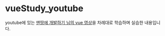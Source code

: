 # vueStudy_youtube
youtube에 있는 [맨땅에 개발하기 님의 vue 영상](https://www.youtube.com/channel/UCZ6yPRDNz9bNWySjAv8kUng/playlists)을 차례대로 학습하며 실습한 내용입니다.

